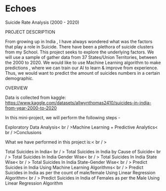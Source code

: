 # Echoes
Suicide Rate Analysis (2000 - 2020)

PROJECT DESCRIPTION

From growing up in India , I have always wondered what was the factors that play a role in Suicide. There have been a plethora of suicide clusters from my School. This project seeks to explore the underlying factors. We will use a sample of gather data from 37 States/Union Territories, between the 2000 to 2020. We would like to use Machine Learning algorithm to make predictions , where we can train our AI to learn & improve from experience. Thus, we would want to predict the amount of suicides numbers in a certain demographic.

OVERVIEW

Data is collected from kaggle:
https://www.kaggle.com/datasets/allwynthomas2410/suicides-in-india-from-year-2000-to-2020


In this mini-project, we will perform the following steps -

<p>Exploratory Data Analysis< br / >Machine Learning + Predictive Analytics< br / >Conclusions

What we have performed in this project is:< br / >

Total Suicides in India< br / >
Total Suicides in India by Cause of Suicide< br / >
Total Suicides In India Gender Wise< br / >
Total Suicides In India State Wise< br / >
Total Suicides In India State-Gender Wise< br / >
Predict Suicides in India Using Machine Learning Algorithms< br / >
Predict Suicides in India as per the count of male/female Using Linear Regression Algorithm< br / >
Predict Suicides in India of Females as per the Male Using Linear Regression Algorithm</p>
